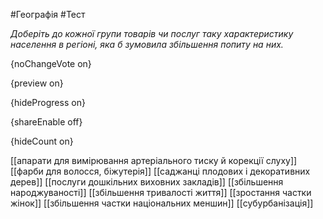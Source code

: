 #Географія #Тест

*Доберіть до кожної групи товарів чи послуг таку характеристику населення в регіоні, яка б зумовила збільшення попиту на них.*

{noChangeVote on}

{preview on}

{hideProgress on}

{shareEnable off}

{hideCount on}

[[апарати для вимірювання артеріального тиску й корекції слуху]]
[[фарби для волосся, біжутерія]]
[[саджанці плодових і декоративних дерев]]
[[послуги дошкільних виховних закладів]]
[[збільшення народжуваності]]
[[збільшення тривалості життя]]
[[зростання частки жінок]]
[[збільшення частки національних меншин]]
[[субурбанізація]]
